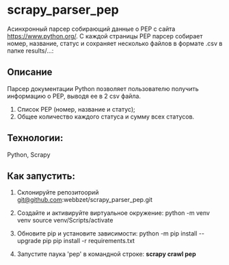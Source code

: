 # scrapy_parser_pep
Асинхронный парсер собирающий данные о PEP с сайта https://www.python.org/.
С каждой страницы PEP парсер собирает номер, название, статус и сохраняет несколько файлов в формате .csv в папке results/...:

## Описание
Парсер документации Python позволяет пользователю получить информацию o PEP, выводя ее в 2 csv файла.
1. Список PEP (номер, название и статус);
2. Общее количество каждого статуса и сумму всех статусов.

## Технологии: 
Python, Scrapy

## Как запустить:
1. Склонируйте репозитоорий
git@github.com:webbzet/scrapy_parser_pep.git
3. Создайте и активируйте виртуальное окружение:
python -m venv venv
source venv/Scripts/activate
4. Обновите pip и установите зависимости: 
python -m pip install --upgrade pip
pip install -r requirements.txt

4. Запустите паука 'pep' в командной строке: <b>scrapy crawl pep</b>



